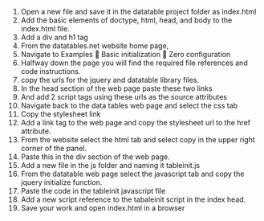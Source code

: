 1.	Open a new file and save it in the datatable project folder as index.html
2.	Add the basic elements of doctype, html, head, and body to the index.html file.
3.	Add a div and h1 tag
4.	From the datatables.net website home page, 
5.	Navigate to Examples  Basic initialization  Zero configuration
6.	Halfway down the page you will find the required file references and code instructions.
7.	copy the urls for the jquery and datatable library files.
8.	In the head section of the web page paste these two links
9.	And add 2 script tags using these urls as the source attributes
10.	Navigate back to the data tables web page and select the css tab
11.	Copy the stylesheet link 
12.	Add a link tag to the web page and copy the stylesheet url to the href attribute. 
13.	From the website select the html tab and select copy in the upper right corner of the panel.
14.	Paste this in the div section of the web page.
15.	Add a new file in the js folder and naming it tableinit.js
16.	From the datatable web page select the javascript tab and copy the jquery initialize function.
17.	Paste the code in the tableinit javascript file
18.	Add a new script reference to the tabaleinit script in the index head.
19.	Save your work and open index.html in a browser

